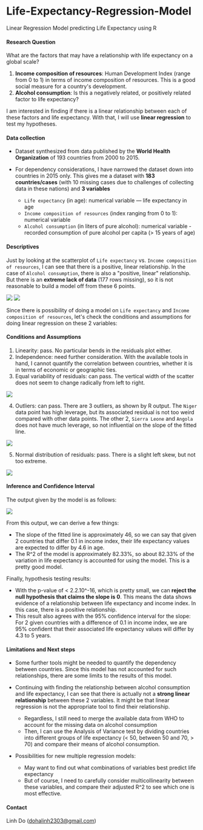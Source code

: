 # Life-Expectancy-Regression-Model
Linear Regression Model predicting Life Expectancy using R

#### Research Question

What are the factors that may have a relationship with life expectancy on a global scale?

1. **Income composition of resources**: Human Development Index (range from 0 to 1) in terms of income composition of resources. This is a good social measure for a country's development.
2. **Alcohol consumption**: Is this a negatively related, or positively related factor to life expectancy?

I am interested in finding if there is a linear relationship between each of these factors and life expectancy. With that, I will use **linear regression** to test my hypotheses.

#### Data collection

- Dataset synthesized from data published by the **World Health Organization** of 193 countries from 2000 to 2015.
- For dependency considerations, I have narrowed the dataset down into countries in 2015 only. This gives me a dataset with **183 countries/cases** (with 10 missing cases due to challenges of collecting data in these nations) and **3 variables**

  * ```Life expectancy``` (in age): numerical variable — life expectancy in age
  * ```Income composition of resources``` (index ranging from 0 to 1): numerical variable
  * ```Alcohol consumption``` (in liters of pure alcohol): numerical variable - recorded consumption of pure alcohol per capita (> 15 years of age)

#### Descriptives

Just by looking at the scatterplot of ```Life expectancy``` vs. ```Income composition of resources```, I can see that there is a positive, linear relationship. In the case of ```Alcohol consumption```, there is also a "positive, linear" relationship. But there is an **extreme lack of data** (177 rows missing), so it is not reasonable to build a model off from these 6 points.

<img src = "images/life_income_plot.png"/>

<img src = "images/life_alcohol_plot.png" />

Since there is possibility of doing a model on ```Life expectancy``` and ```Income composition of resources```, let's check the conditions and assumptions for doing linear regression on these 2 variables:

#### Conditions and Assumptions

1. Linearity: pass. No particular bends in the residuals plot either.
2. Independence: need further consideration. With the available tools in hand, I cannot quantify the correlation between countries, whether it is in terms of economic or geographic ties.
3. Equal variability of residuals: can pass. The vertical width of the scatter does not seem to change radically from left to right.

<img src = "images/residuals_fitted.png"/>

4. Outliers: can pass. There are 3 outliers, as shown by R output. The ```Niger``` data point has high leverage, but its associated residual is not too weird compared with other data points. The other 2, ```Sierra Leone``` and ```Angola``` does not have much leverage, so not influential on the slope of the fitted line.

<img src = "images/residuals_leverage.png"/>

5. Normal distribution of residuals: pass. There is a slight left skew, but not too extreme.

<img src = "images/residuals_dist.png"/>

#### Inference and Confidence Interval

The output given by the model is as follows:

<img src = "images/model_output.png"/>

From this output, we can derive a few things:

- The slope of the fitted line is approximately 46, so we can say that given 2 countries that differ 0.1 in income index, their life expectancy values are expected to differ by 4.6 in age.
- The R^2 of the model is approximately 82.33%, so about 82.33% of the variation in life expectancy is accounted for using the model. This is a pretty good model.

Finally, hypothesis testing results:

- With the p-value of < 2.2.10^-16, which is pretty small, we can **reject the null hypothesis that claims the slope is 0**. This means the data shows evidence of a relationship between life expectancy and income index. In this case, there is a positive relationship.
- This result also agrees with the 95% confidence interval for the slope: For 2 given countries with a difference of 0.1 in income index, we are 95% confident that their associated life expectancy values will differ by 4.3 to 5 years.

#### Limitations and Next steps

- Some further tools might be needed to quantify the dependency between countries. Since this model has not accounted for such relationships, there are some limits to the results of this model.
  
- Continuing with finding the relationship between alcohol consumption and life expectancy, I can see that there is actually not a **strong linear relationship** between these 2 variables. It might be that linear regression is not the appropriate tool to find their relationship.
  * Regardless, I still need to merge the available data from WHO to account for the missing data on alcohol consumption
  * Then, I can use the Analysis of Variance test by dividing countries into different groups of life expectancy (< 50, between 50 and 70, > 70) and compare their means of alcohol consumption.

- Possibilities for new multiple regression models:
  * May want to find out what combinations of variables best predict life expectancy
  * But of course, I need to carefully consider multicollinearity between these variables, and compare their adjusted R^2 to see which one is most effective.

#### Contact

Linh Do (dohalinh2303@gmail.com)
